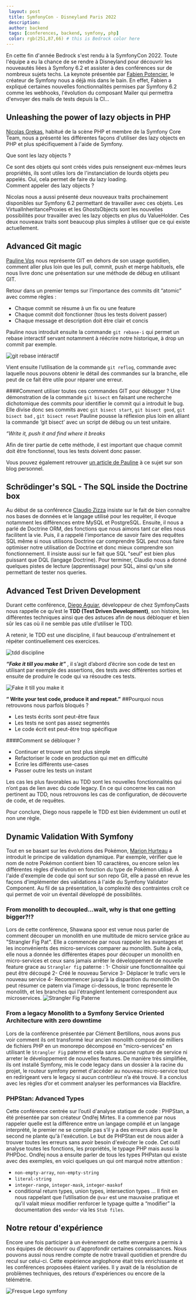 ```yaml
---
 layout: post
 title: SymfonyCon - Disneyland Paris 2022
 description: 
 author: backend
 tags: [conferences, backend, symfony, php]
 color: rgb(251,87,66) # this is Bedrock color here
---
```


En cette fin d'année Bedrock s'est rendu à la SymfonyCon 2022. Toute l'équipe a eu la chance de se rendre à Disneyland pour découvrir les nouveautés liées à Symfony 6.2 et assister à des conférences sur de nombreux sujets techs. La keynote présentée par [Fabien Potencier](https://github.com/fabpot), le créateur de Symfony nous a déjà mis dans le bain. En effet, Fabien a expliqué certaines nouvelles fonctionnalités permises par Symfony 6.2 comme les webhooks, l'évolution du composant Mailer qui permettra d'envoyer des mails de tests depuis la CI... 

## Unleashing the power of lazy objects in PHP

[Nicolas Grekas](https://connect.symfony.com/profile/nicolas-grekas), habitué de la scène PHP et membre de la Symfony Core Team, nous a présenté les différentes façons d'utiliser des lazy objects en PHP et plus spécifiquement à l'aide de Symfony. 

Que sont les lazy objects ? 

Ce sont des objets qui sont créés vides puis renseignent eux-mêmes leurs propriétés, ils sont utiles lors de l'instanciation de lourds objets peu appelés. Oui, cela permet de faire du lazy loading.\
Comment appeler des lazy objects ? 

Nicolas nous a aussi présenté deux nouveaux traits prochainement disponibles sur Symfony 6.2 permettant de travailler avec ces objets. Les VirtualInheritanceProxies et les GhostsObjects sont les nouvelles possibilités pour travailler avec les lazy objects en plus du ValueHolder. Ces deux nouveaux traits sont beaucoup plus simples à utiliser que ce qui existe actuellement.

## Advanced Git magic

[Pauline Vos](https://connect.symfony.com/profile/paulinevos) nous représente GIT en dehors de son usage quotidien, comment aller plus loin que les pull, commit, push et merge habituels, elle nous livre donc une présentation sur une méthode de débug en utilisant GIT.

Retour dans un premier temps sur l’importance des commits dit “atomic” avec comme règles :
- Chaque commit se résume à un fix ou une feature
- Chaque commit doit fonctionner (tous les tests doivent passer)
- Chaque message et description doit être clair et concis

Pauline nous introduit ensuite la commande `git rebase-i` qui permet un rebase interactif servant notamment à réécrire notre historique, à drop un commit par exemple.

![git rebase intéractif](/images/posts/symfonycon2022/IMG-0785.jpg)

Vient ensuite l’utilisation de la commande `git reflog`, commande avec laquelle nous pouvons obtenir le détail des commandes sur la branche, elle peut de ce fait être utile pour réparer une erreur.

####Comment utiliser toutes ces commandes GIT pour débugger ?
Une démonstration de la commande `git bisect` en faisant une recherche dichotomique des commits pour identifier le commit qui a introduit le bug. 
Elle divise donc ses commits avec `git bisect start`, `git bisect good`, `git bisect bad` , `git bisect reset`
Pauline pousse la réflexion plus loin en alliant la commande ‘git bisect’ avec un script de débug ou un test unitaire.

_“Write it, push it and find where it breaks_

Afin de tirer partie de cette méthode, il est important que chaque commit doit être fonctionnel, tous les tests doivent donc passer.

Vous pouvez également retrouver [un article de Pauline](https://www.pauline-vos.nl/fix-bugs-%e2%9a%a1-fast-with-regression-tests-and-auto-bisect/
) à ce sujet sur son blog personnel.


## Schrödinger's SQL - The SQL inside the Doctrine box

Au début de sa conférence [Claudio Zizza](https://connect.symfony.com/profile/senseexception) insiste sur le fait de bien connaître nos bases de données et le langage utilisé pour les requêter, il évoque notamment les différences entre MySQL et PostgreSQL. Ensuite, il nous a parlé de Doctrine ORM, des fonctions que nous aimons tant car elles nous facilitent la vie. Puis, il a rappelé l'importance de savoir faire des requêtes SQL même si nous utilisons Doctrine car comprendre SQL peut nous faire optimiser notre utilisation de Doctrine et donc mieux comprendre son fonctionnement. Il insiste aussi sur le fait que SQL "seul" est bien plus puissant que DQL (langage Doctrine). Pour terminer, Claudio nous a donné quelques pistes de lecture (apprentissage) pour SQL, ainsi qu'un site permettant de tester nos queries.

## Advanced Test Driven Development

Durant cette conférence, [Diego Aguiar](https://connect.symfony.com/profile/mollokhan), développeur de chez SymfonyCasts nous rappelle ce qu’est le **TDD (Test Driven Development)**, son histoire, les différentes techniques ainsi que des astuces afin de nous débloquer et bien sûr les cas où il ne semble pas utile d’utiliser le TDD.

A retenir, le TDD est une discipline, il faut beaucoup d'entraînement et répéter continuellement ces exercices.

![tdd discipline](/images/posts/symfonycon2022/IMG-0848.jpg)

_**“Fake it till you make it”**_ , il s’agit d’abord d’écrire son code de test en utilisant par exemple des assertions, des tests avec différentes sorties et ensuite de produire le code qui va résoudre ces tests.

![Fake it till you make it](/images/posts/symfonycon2022/IMG-0852.jpg)

**“ Write your test code, produce it and repeat.”**
##Pourquoi nous retrouvons nous parfois bloqués ?
- Les tests écrits sont peut-être faux
- Les tests ne sont pas assez segmentés
- Le code écrit est peut-être trop spécifique

####Comment se débloquer ?
- Continuer et trouver un test plus simple
- Refactoriser le code en production qui met en difficulté
- Ecrire les différents use-cases
- Passer outre les tests un instant

Les cas les plus favorables au TDD sont les nouvelles fonctionnalités qui n’ont pas de lien avec du code legacy. En ce qui concerne les cas non pertinent au TDD, nous retrouvons les cas de configuration, de découverte de code, et de requêtes.

Pour conclure, Diego nous rappelle le TDD est bien évidemment un outil et non une règle.

## Dynamic Validation With Symfony

Tout en se basant sur les évolutions des Pokémon, [Marion Hurteau](https://connect.symfony.com/profile/marionleherisson) a introduit le principe de validation dynamique. Par exemple, vérifier que le nom de notre Pokémon contient bien 10 caractères, ou encore selon les différentes règles d'évolution en fonction du type de Pokémon utilisé. À l'aide d'exemple de code qui sont sur son repo Git, elle a passé en revue les façons d'implémenter des validations à l'aide du Symfony Validator Component. Au fil de sa présentation, la complexité des contraintes croît ce qui permet de voir un éventail développé de possibilités.

###  From monolith to decoupled…wait, why is that one getting bigger?!?
Lors de cette conférence, Shawana spoor est venue nous parler de comment découper un monolith en une multitude de micro service grâce au "Strangler Fig Pat".
Elle a commencée par nous rappeler les avantages et les inconvénients des micro-services comparer au monolith.
Suite à cela, elle nous a donnée les différentes étapes pour découper un monolith en micro-services et ceux sans jamais arrêter le développement de nouvelle feature grace au `Strangler fig` paterne :
1- Choisir une fonctionnalitée qui peut être découpé 
2- Créé le nouveau Service
3- Déplacer le trafic vers le nouveau service
4- Recommencer jusqu'à la disparition du monolith
On peut résumer ce patern via l’image ci-dessous, le tronc représente le monolith, et les branches qui l'étranglent lentement correspondent aux microservices.
![Strangler Fig Paterne](https://w2j6m4k9.rocketcdn.me/wp-content/uploads/2019/09/Strangler-Tree-Header-Big-1024x576.png)


### From a legacy Monolith to a Symfony Service Oriented Architecture with zero downtime
Lors de la conférence présentée par Clément Bertillons, nous avons pus voir comment ils ont transformé leur ancien monolith composé de milliers de fichiers PHP en un monorepo décomposé en "micro-services" en utilisant le `Strangler Fig` paterne et cela sans aucune rupture de service ni arreter le développement de nouvelles features.
De manière très simplifiée, ils ont installé Symfony, mis le code legacy dans un dossier à la racine du projet, le routeur symfony permet d'accéder au nouveau micro-service tout en redirigeant vers le legacy si aucun contrôleur n’a été trouvé. Il a conclus avec les règles d’or et comment analyser les performances via Blackfire.

###  PHPStan: Advanced Types
Cette conférence centrée sur l’outil d'analyse statique de code : PHPStan, a été présentée par son créateur Ondřej Mirtes. Il a commencé par nous rappeler quelle est la différence entre un langage compilé et un langage interprété, le premier ne se compile pas s’il y a des erreurs alors que le second ne plante qu'à l'exécution. Le but de PHPStan est de nous aider à trouver toutes les erreurs sans avoir besoin d'exécuter le code.
Cet outil analyse toutes les fonctions, les propriétés, le typage PHP mais aussi la PHPDoc. Ondřej nous a ensuite parler de tous les types PHPstan qui existe avec des exemples, en voici quelques un qui ont marqué notre attention : 
- `non-empty-array`, `non-empty-string`
- `literal-string`
- `integer-range`, `integer-mask`, `integer-maskof`
- conditional return types, union types, intersection types …
Il finit en nous rappelant que l’utilisation de `@var` est une mauvaise pratique et qu’il valait mieux modifier renforcer le typage quitte a “modifier” la documentation des `vendor` via les `Stub files`.


## Notre retour d'expérience
Encore une fois participer à un évènement de cette envergure a permis à nos équipes de découvrir ou d'approfondir certaines connaissances. Nous pouvons aussi nous rendre compte de notre travail quotidien et prendre du recul sur celui-ci. Cette expérience anglophone était très enrichissante et les conférences proposées étaient variées. Il y avait de la résolution de problèmes techniques, des retours d'expériences ou encore de la télémétrie.

![Fresque Lego symfony](/images/posts/symfonycon2022/IMG-0773.jpg)
